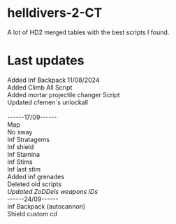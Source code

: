 # helldivers-2-CT
A lot of HD2 merged tables with the best scripts I found.

# Last updates
Added Inf Backpack 11/08/2024 <br>
Added Climb All Script <br>
Added mortar projectile changer Script <br>
Updated cfemen´s unlockall
<br><br>
------17/09------<br>
Map<br>
No sway<br>
Inf Stratagems<br>
Inf shield<br>
Inf Stamina<br>
Inf Stims<br>
Inf last stim<br>
Added inf grenades<br>
Deleted old scripts<br>
*Updated ZoDDels weapons IDs*<br>
------24/09------<br>
Inf Backpack (autocannon)<br>
Shield custom cd<br>
